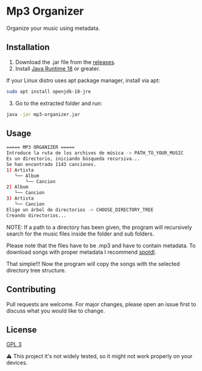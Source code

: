 # Mp3 Organizer

Organize your music using metadata.

## Installation

1) Download the .jar file from the [releases](https://github.com/VictoRPiles/mp3-organizer/releases).
2) Install [Java Runtime 18](https://jdk.java.net/18/) or greater.

If your Linux distro uses apt package manager, install via apt:

```bash
sudo apt install openjdk-18-jre
```

3) Go to the extracted folder and run:

```bash
java -jar mp3-organizer.jar
```

## Usage

```bash
===== MP3 ORGANIZER =====
Introduce la ruta de los archivos de música -> PATH_TO_YOUR_MUSIC
Es un directorio, iniciando búsqueda recursiva...
Se han encontrado 1143 canciones.
1) Artista
   └── Album
       └── Cancion
2) Album
   └── Cancion
3) Artista
   └── Cancion
Elige un árbol de directorios -> CHOOSE_DIRECTORY_TREE
Creando directorios...
```

NOTE: If a path to a directory has been given, the program will recursively search for the music files inside the folder and
sub folders.

Please note that the files have to be .mp3 and have to contain metadata. To download songs with proper metadata I recommend [spotdl](https://github.com/spotDL/spotify-downloader).

That simple!!! Now the program will copy the songs with the selected directory tree structure.

## Contributing

Pull requests are welcome. For major changes, please open an issue first to discuss what you would like to change.

## License

[GPL 3](https://www.gnu.org/licenses/gpl-3.0.html)

:warning: This project it's not widely tested, so it might not work properly on your devices.
